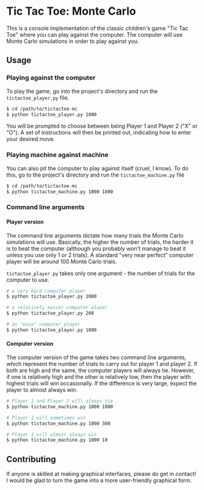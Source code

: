 # Tic Tac Toe: Monte Carlo
This is a console implementation of the classic children's game "Tic Tac Toe" where you can play against the computer. The computer will use Monte Carlo simulations in order to play against you.

## Usage
### Playing against the computer
To play the game, go into the project's directory and run the `tictactoe_player.py` file.
```bash
$ cd /path/to/tictactoe-mc
$ python tictactoe_player.py 1000
```
You will be prompted to choose between being Player 1 and Player 2 ("X" or "O"). A set of instructions will then be printed out, indicating how to enter your desired move.

### Playing machine against machine
You can also pit the computer to play against itself (cruel, I know). To do this, go to the project's directory and run the `tictactoe_machine.py` file
```bash
$ cd /path/to/tictactoe-mc
$ python tictactoe_machine.py 1000 1000
```

### Command line arguments
#### Player version
The command line arguments dictate how many trials the Monte Carlo simulations will use. Basically, the higher the number of trials, the harder it is to beat the computer (although you probably won't manage to beat it unless you use only 1 or 2 trials). A standard "very near perfect" computer player will be around 100 Monte Carlo trials.

`tictactoe_player.py` takes only one argument - the number of trials for the computer to use.

```bash
# a very hard computer player
$ python tictactoe_player.py 1000

# a relatively easier computer player
$ python tictactoe_player.py 200

# an "easy" computer player
$ python tictactoe_player.py 1000
```
#### Computer version
The computer version of the game takes two command line arguments, which represent the number of trials to carry out for player 1 and player 2. If both are high and the same, the computer players will always tie. However, if one is relatively high and the other is relatively low, then the player with highest trials will win occasionally. If the difference is very large, expect the player to almost always win.
```bash
# Player 1 and Player 2 will always tie
$ python tictactoe_machine.py 1000 1000

# Player 1 will sometimes win
$ python tictactoe_machine.py 1000 300

# Player 1 will almost always win
$ python tictactoe_machine.py 1000 10
```

## Contributing
If anyone is skilled at making graphical interfaces, please do get in contact! I would be glad to turn the game into a more user-friendly graphical form.
